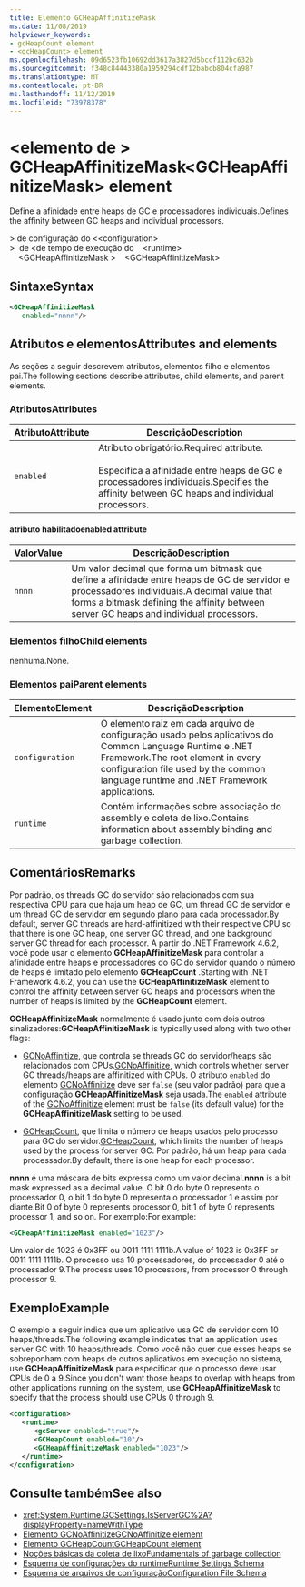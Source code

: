 ```yaml
---
title: Elemento GCHeapAffinitizeMask
ms.date: 11/08/2019
helpviewer_keywords:
- gcHeapCount element
- <gcHeapCount> element
ms.openlocfilehash: 09d6523fb10692dd3617a3827d5bccf112bc632b
ms.sourcegitcommit: f348c84443380a1959294cdf12babcb804cfa987
ms.translationtype: MT
ms.contentlocale: pt-BR
ms.lasthandoff: 11/12/2019
ms.locfileid: "73978378"
---
```

# <a name="gcheapaffinitizemask-element"></a><span data-ttu-id="0b644-102">\<elemento de > GCHeapAffinitizeMask</span><span class="sxs-lookup"><span data-stu-id="0b644-102">\<GCHeapAffinitizeMask> element</span></span>

<span data-ttu-id="0b644-103">Define a afinidade entre heaps de GC e processadores individuais.</span><span class="sxs-lookup"><span data-stu-id="0b644-103">Defines the affinity between GC heaps and individual processors.</span></span>

<span data-ttu-id="0b644-104">> de configuração do \<</span><span class="sxs-lookup"><span data-stu-id="0b644-104">\<configuration></span></span>\
<span data-ttu-id="0b644-105">> &nbsp;de \<de tempo de execução do &nbsp;</span><span class="sxs-lookup"><span data-stu-id="0b644-105">&nbsp;&nbsp;\<runtime></span></span>\
<span data-ttu-id="0b644-106">&nbsp;&nbsp;&nbsp;&nbsp;\<GCHeapAffinitizeMask ></span><span class="sxs-lookup"><span data-stu-id="0b644-106">&nbsp;&nbsp;&nbsp;&nbsp;\<GCHeapAffinitizeMask></span></span>

## <a name="syntax"></a><span data-ttu-id="0b644-107">Sintaxe</span><span class="sxs-lookup"><span data-stu-id="0b644-107">Syntax</span></span>

```xml
<GCHeapAffinitizeMask
   enabled="nnnn"/>
```

## <a name="attributes-and-elements"></a><span data-ttu-id="0b644-108">Atributos e elementos</span><span class="sxs-lookup"><span data-stu-id="0b644-108">Attributes and elements</span></span>

<span data-ttu-id="0b644-109">As seções a seguir descrevem atributos, elementos filho e elementos pai.</span><span class="sxs-lookup"><span data-stu-id="0b644-109">The following sections describe attributes, child elements, and parent elements.</span></span>

### <a name="attributes"></a><span data-ttu-id="0b644-110">Atributos</span><span class="sxs-lookup"><span data-stu-id="0b644-110">Attributes</span></span>

|<span data-ttu-id="0b644-111">Atributo</span><span class="sxs-lookup"><span data-stu-id="0b644-111">Attribute</span></span>|<span data-ttu-id="0b644-112">Descrição</span><span class="sxs-lookup"><span data-stu-id="0b644-112">Description</span></span>|
|---------------|-----------------|
|`enabled`|<span data-ttu-id="0b644-113">Atributo obrigatório.</span><span class="sxs-lookup"><span data-stu-id="0b644-113">Required attribute.</span></span><br /><br /><span data-ttu-id="0b644-114">Especifica a afinidade entre heaps de GC e processadores individuais.</span><span class="sxs-lookup"><span data-stu-id="0b644-114">Specifies the affinity between GC heaps and individual processors.</span></span> |

#### <a name="enabled-attribute"></a><span data-ttu-id="0b644-115">atributo habilitado</span><span class="sxs-lookup"><span data-stu-id="0b644-115">enabled attribute</span></span>

|<span data-ttu-id="0b644-116">Valor</span><span class="sxs-lookup"><span data-stu-id="0b644-116">Value</span></span>|<span data-ttu-id="0b644-117">Descrição</span><span class="sxs-lookup"><span data-stu-id="0b644-117">Description</span></span>|
|-----------|-----------------|
|`nnnn`|<span data-ttu-id="0b644-118">Um valor decimal que forma um bitmask que define a afinidade entre heaps de GC de servidor e processadores individuais.</span><span class="sxs-lookup"><span data-stu-id="0b644-118">A decimal value that forms a bitmask defining the affinity between server GC heaps and individual processors.</span></span> |

### <a name="child-elements"></a><span data-ttu-id="0b644-119">Elementos filho</span><span class="sxs-lookup"><span data-stu-id="0b644-119">Child elements</span></span>

<span data-ttu-id="0b644-120">nenhuma.</span><span class="sxs-lookup"><span data-stu-id="0b644-120">None.</span></span>

### <a name="parent-elements"></a><span data-ttu-id="0b644-121">Elementos pai</span><span class="sxs-lookup"><span data-stu-id="0b644-121">Parent elements</span></span>

|<span data-ttu-id="0b644-122">Elemento</span><span class="sxs-lookup"><span data-stu-id="0b644-122">Element</span></span>|<span data-ttu-id="0b644-123">Descrição</span><span class="sxs-lookup"><span data-stu-id="0b644-123">Description</span></span>|
|-------------|-----------------|
|`configuration`|<span data-ttu-id="0b644-124">O elemento raiz em cada arquivo de configuração usado pelos aplicativos do Common Language Runtime e .NET Framework.</span><span class="sxs-lookup"><span data-stu-id="0b644-124">The root element in every configuration file used by the common language runtime and .NET Framework applications.</span></span>|
|`runtime`|<span data-ttu-id="0b644-125">Contém informações sobre associação do assembly e coleta de lixo.</span><span class="sxs-lookup"><span data-stu-id="0b644-125">Contains information about assembly binding and garbage collection.</span></span>|

## <a name="remarks"></a><span data-ttu-id="0b644-126">Comentários</span><span class="sxs-lookup"><span data-stu-id="0b644-126">Remarks</span></span>

<span data-ttu-id="0b644-127">Por padrão, os threads GC do servidor são relacionados com sua respectiva CPU para que haja um heap de GC, um thread GC de servidor e um thread GC de servidor em segundo plano para cada processador.</span><span class="sxs-lookup"><span data-stu-id="0b644-127">By default, server GC threads are hard-affinitized with their respective CPU so that there is one GC heap, one server GC thread, and one background server GC thread for each processor.</span></span> <span data-ttu-id="0b644-128">A partir do .NET Framework 4.6.2, você pode usar o elemento **GCHeapAffinitizeMask** para controlar a afinidade entre heaps e processadores do GC do servidor quando o número de heaps é limitado pelo elemento **GCHeapCount** .</span><span class="sxs-lookup"><span data-stu-id="0b644-128">Starting with .NET Framework 4.6.2, you can use the **GCHeapAffinitizeMask** element to control the affinity between server GC heaps and processors when the number of heaps is limited by the **GCHeapCount** element.</span></span>

<span data-ttu-id="0b644-129">**GCHeapAffinitizeMask** normalmente é usado junto com dois outros sinalizadores:</span><span class="sxs-lookup"><span data-stu-id="0b644-129">**GCHeapAffinitizeMask** is typically used along with two other flags:</span></span>

- <span data-ttu-id="0b644-130">[GCNoAffinitize](gcnoaffinitize-element.md), que controla se threads GC do servidor/heaps são relacionados com CPUs.</span><span class="sxs-lookup"><span data-stu-id="0b644-130">[GCNoAffinitize](gcnoaffinitize-element.md), which controls whether server GC threads/heaps are affinitized with CPUs.</span></span> <span data-ttu-id="0b644-131">O atributo `enabled` do elemento [GCNoAffinitize](gcnoaffinitize-element.md) deve ser `false` (seu valor padrão) para que a configuração **GCHeapAffinitizeMask** seja usada.</span><span class="sxs-lookup"><span data-stu-id="0b644-131">The `enabled` attribute of the [GCNoAffinitize](gcnoaffinitize-element.md) element must be `false` (its default value) for the **GCHeapAffinitizeMask** setting to be used.</span></span>

- <span data-ttu-id="0b644-132">[GCHeapCount](gcheapcount-element.md), que limita o número de heaps usados pelo processo para GC do servidor.</span><span class="sxs-lookup"><span data-stu-id="0b644-132">[GCHeapCount](gcheapcount-element.md), which limits the number of heaps used by the process for server GC.</span></span> <span data-ttu-id="0b644-133">Por padrão, há um heap para cada processador.</span><span class="sxs-lookup"><span data-stu-id="0b644-133">By default, there is one heap for each processor.</span></span>

<span data-ttu-id="0b644-134">**nnnn** é uma máscara de bits expressa como um valor decimal.</span><span class="sxs-lookup"><span data-stu-id="0b644-134">**nnnn** is a bit mask expressed as a decimal value.</span></span> <span data-ttu-id="0b644-135">O bit 0 do byte 0 representa o processador 0, o bit 1 do byte 0 representa o processador 1 e assim por diante.</span><span class="sxs-lookup"><span data-stu-id="0b644-135">Bit 0 of byte 0 represents processor 0, bit 1 of byte 0 represents processor 1, and so on.</span></span> <span data-ttu-id="0b644-136">Por exemplo:</span><span class="sxs-lookup"><span data-stu-id="0b644-136">For example:</span></span>

```xml
<GCHeapAffinitizeMask enabled="1023"/>
```

<span data-ttu-id="0b644-137">Um valor de 1023 é 0x3FF ou 0011 1111 1111b.</span><span class="sxs-lookup"><span data-stu-id="0b644-137">A value of 1023 is 0x3FF or 0011 1111 1111b.</span></span> <span data-ttu-id="0b644-138">O processo usa 10 processadores, do processador 0 até o processador 9.</span><span class="sxs-lookup"><span data-stu-id="0b644-138">The process uses 10 processors, from processor 0 through processor 9.</span></span>

## <a name="example"></a><span data-ttu-id="0b644-139">Exemplo</span><span class="sxs-lookup"><span data-stu-id="0b644-139">Example</span></span>

<span data-ttu-id="0b644-140">O exemplo a seguir indica que um aplicativo usa GC de servidor com 10 heaps/threads.</span><span class="sxs-lookup"><span data-stu-id="0b644-140">The following example indicates that an application uses server GC with 10 heaps/threads.</span></span> <span data-ttu-id="0b644-141">Como você não quer que esses heaps se sobreponham com heaps de outros aplicativos em execução no sistema, use **GCHeapAffinitizeMask** para especificar que o processo deve usar CPUs de 0 a 9.</span><span class="sxs-lookup"><span data-stu-id="0b644-141">Since you don't want those heaps to overlap with heaps from other applications running on the system, use **GCHeapAffinitizeMask** to specify that the process should use CPUs 0 through 9.</span></span>

```xml
<configuration>
   <runtime>
      <gcServer enabled="true"/>
      <GCHeapCount enabled="10"/>
      <GCHeapAffinitizeMask enabled="1023"/>
   </runtime>
</configuration>
```

## <a name="see-also"></a><span data-ttu-id="0b644-142">Consulte também</span><span class="sxs-lookup"><span data-stu-id="0b644-142">See also</span></span>

- <xref:System.Runtime.GCSettings.IsServerGC%2A?displayProperty=nameWithType>
- [<span data-ttu-id="0b644-143">Elemento GCNoAffinitize</span><span class="sxs-lookup"><span data-stu-id="0b644-143">GCNoAffinitize element</span></span>](gcnoaffinitize-element.md)
- [<span data-ttu-id="0b644-144">Elemento GCHeapCount</span><span class="sxs-lookup"><span data-stu-id="0b644-144">GCHeapCount element</span></span>](gcheapcount-element.md)
- [<span data-ttu-id="0b644-145">Noções básicas da coleta de lixo</span><span class="sxs-lookup"><span data-stu-id="0b644-145">Fundamentals of garbage collection</span></span>](../../../../standard/garbage-collection/fundamentals.md)
- [<span data-ttu-id="0b644-146">Esquema de configurações do runtime</span><span class="sxs-lookup"><span data-stu-id="0b644-146">Runtime Settings Schema</span></span>](index.md)
- [<span data-ttu-id="0b644-147">Esquema de arquivos de configuração</span><span class="sxs-lookup"><span data-stu-id="0b644-147">Configuration File Schema</span></span>](../index.md)

